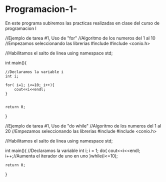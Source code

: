 # Programacion-1-
En este programa subiremos las practicas realizadas en clase del curso de programacion I

//Ejemplo de tarea #1, Uso de "for"
//Algoritmo de los numeros del 1 al 10
//Empezamos seleccionando las librerias 
#include <iostream>
#include <conio.h>

//Habilitamos el salto de linea 
using namespace std; 

int main(){
	
	//Declaramos la variable i 
	int i;
	
	for( i=1; i<=10; i++){
		cout<<i<<endl;
	}

	 
	return 0;
}

			      
			    
			      
				      
			   		      
//Ejemplo de tarea #1, Uso de "do while"
//Algoritmo de los numeros del 1 al 20
//Empezamos seleccionando las librerias 
#include <iostream>
#include <conio.h>

//Habilitamos el salto de linea 
using namespace std; 

int main(){
    //Declaramos la variable 
	int i;
    i = 1;
	do{
		cout<<i<<endl;
		i++;//Aumenta el iterador de uno en uno
	}while(i<=10);
	
	return 0;
}
